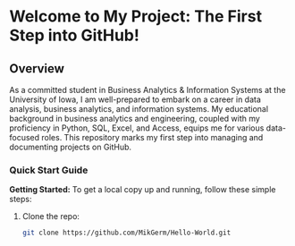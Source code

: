 # Welcome to My Project: The First Step into GitHub!

## Overview
As a committed student in Business Analytics & Information Systems at the University of Iowa, I am well-prepared to embark on a career in data analysis, business analytics, and information systems. My educational background in business analytics and engineering, coupled with my proficiency in Python, SQL, Excel, and Access, equips me for various data-focused roles. This repository marks my first step into managing and documenting projects on GitHub.

### Quick Start Guide
**Getting Started:**
To get a local copy up and running, follow these simple steps:
1. Clone the repo:
   ```bash
   git clone https://github.com/MikGerm/Hello-World.git
